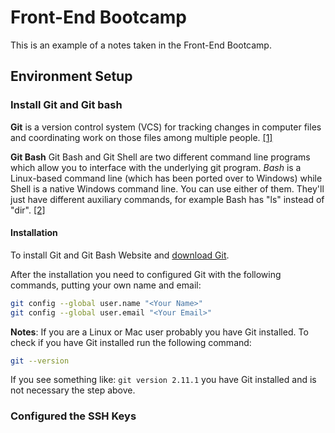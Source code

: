 # Front-End Bootcamp
This is an example of a notes taken in the Front-End Bootcamp.

## Environment Setup

### Install Git and Git bash

**Git** is a version control system (VCS) for tracking changes in computer files and coordinating work on those files among multiple people. [\[1\]](https://en.wikipedia.org/wiki/Git)

**Git Bash**
Git Bash and Git Shell are two different command line programs which allow you to interface with the underlying git program. _Bash_ is a Linux-based command line (which has been ported over to Windows) while Shell is a native Windows command line. You can use either of them. They'll just have different auxiliary commands, for example Bash has "ls" instead of "dir". [\[2\]](https://www.quora.com/What-is-the-difference-between-Git-bash-and-Git-shell)

#### Installation

To install Git and Git Bash Website and [download Git](https://git-scm.com/downloads).

After the installation you need to configured Git with the following commands, putting your own name and email:

```bash
git config --global user.name "<Your Name>"
git config --global user.email "<Your Email>"
```

**Notes**:
If you are a Linux or Mac user probably you have Git installed. To check if you have Git installed run the following command:

```bash
git --version
```

If you see something like: `git version 2.11.1` you have Git installed and is not necessary the step above.

### Configured the SSH Keys
